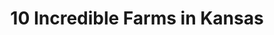 ---
layout: ampstory
title: 10 Incredible Farms in Kansas 
cover:
   title: 10 Incredible Farms in Kansas 
   subtitle: Open Directory Project
   background: ../assets/images/farms/cover.jpg

pages: 
 - layout: thirds
   top: <h1>#1 Gieringers Family Orchard & Berry Farm</h1>
   bottom: "<p>Perfect overcast cool morning to pick blackberries and blueberries! Great farm!.</p>"
   background: ../assets/images/farms/A.jpg
   backgroundblur: true   
 - layout: thirds
   top: <h1>#2 Meadowlark Farm Orchard & Cidery</h1>
   bottom: "<p>We had an amazing time picking strawberries in the mud.</p>"
   background: ../assets/images/farms/B.jpg
   backgroundblur: true  
 - layout: thirds
   top: <h1>#3 Frahm Farmland Shop & Scale</h1>
   bottom: "<p>Good people that keep our country moving.</p>"
   background: ../assets/images/farms/C.jpg
   backgroundblur: true
 - layout: thirds
   top: <h1>#4 Seymour Farms</h1>
   bottom: "<p>Best place.</p>"
   background: ../assets/images/farms/D.jpg
   backgroundblur: true  
 - layout: thirds
   top: <h1>#5 Heartland Farm</h1>
   bottom: "<p>Very wonderful place.</p>"
   background: ../assets/images/farms/E.jpg
   backgroundblur: true  
 - layout: thirds
   top: <h1>#6 Hidden Hill Farms of Kansas</h1>
   bottom: "<p>7320 SW Indian Hills Rd, Auburn, KS 66402, United States|4.9(7).</p>"
   background: ../assets/images/farms/F.jpg
   backgroundblur: true  
 - layout: thirds
   top: <h1>#7 Juniper Hill Farms</h1>
   bottom: "<p>1547 N 2000 Rd, Lawrence, KS 66044, United States|5(6).</p>"
   background: ../assets/images/farms/G.jpg
   backgroundblur: true 
 - layout: thirds
   top: <h1>#8 R & R Funny Farms</h1>
   bottom: "<p>9245 SW 89th St, Auburn, KS 66402, United States|4.5(6).</p>"
   background: ../assets/images/farms/H.jpg
   backgroundblur: true 
 - layout: thirds
   top: <h1>#9 Providence Hill Farm</h1>
   bottom: "<p>8096 Pratt Rd, Atchison, KS 66002, United States|5(4).</p>"
   background: ../assets/images/farms/I.jpg
   backgroundblur: true 
 - layout: thirds
   top: <h1>#10 Good Farm Inc</h1>
   bottom: "<p>17690 Oak Grove Rd, Olsburg, KS 66520, United States|5(3).</p>"
   background: ../assets/images/farms/J.jpg
   backgroundblur: true   
 - layout: thirds
   middle: Continue reading...
   cta:
      link: https://www.knot35.com/toplist/10-incredible-farms-in-kansas-you-need-to-visit/
      text: 10 Incredible Farms in Kansas 
      
---